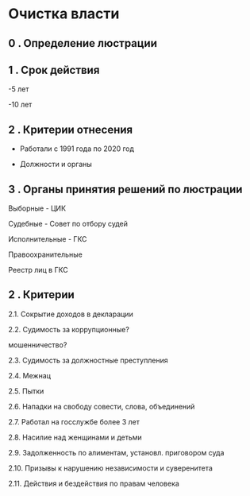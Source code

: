 # Очистка власти

## 0 . Определение люстрации

## 1 . Срок действия 

-5 лет

-10 лет

## 2 . Критерии отнесения

- Работали с 1991 года по 2020 год

- Должности и органы

## 3 . Органы принятия решений по люстрации

Выборные - ЦИК

Судебные - Совет по отбору судей

Исполнительные - ГКС

Правоохранительные

Реестр лиц в ГКС

## 2 . Критерии

2.1. Сокрытие доходов в декларации

2.2. Судимость за коррупционные?

мошенничество?

2.3. Судимость за должностные преступления

2.4. Межнац

2.5. Пытки

2.6. Нападки на свободу совести, слова, объединений

2.7. Работал на госслужбе более 3 лет

2.8. Насилие над женщинами и детьми

2.9. Задолженность по алиментам, установл. приговором суда

2.10. Призывы к нарушению независимости и суверенитета

2.11. Действия и бездействия по правам человека
